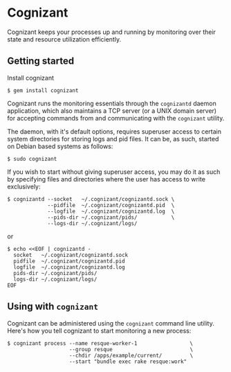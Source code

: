 # Cognizant

Cognizant keeps your processes up and running by monitoring over their state and resource utilization efficiently.

## Getting started

Install cognizant

    $ gem install cognizant

Cognizant runs the monitoring essentials through the `cognizantd` daemon application, which also maintains a TCP server (or a UNIX domain server) for accepting commands from and communicating with the `cognizant` utility.

The daemon, with it's default options, requires superuser access to certain system directories for storing logs and pid files. It can be, as such, started on Debian based systems as follows:

    $ sudo cognizant

If you wish to start without giving superuser access, you may do it as such by specifying files and directories where the user has access to write exclusively:

    $ cognizantd --socket   ~/.cognizant/cognizantd.sock \
                 --pidfile  ~/.cognizant/cognizantd.pid  \
                 --logfile  ~/.cognizant/cognizantd.log  \
                 --pids-dir ~/.cognizant/pids/           \
                 --logs-dir ~/.cognizant/logs/

or

    $ echo <<EOF | cognizantd -
      socket   ~/.cognizant/cognizantd.sock
      pidfile  ~/.cognizant/cognizantd.pid
      logfile  ~/.cognizant/cognizantd.log
      pids-dir ~/.cognizant/pids/
      logs-dir ~/.cognizant/logs/
    EOF

## Using with `cognizant`

Cognizant can be administered using the `cognizant` command line utility. Here's how you tell cognizant to start monitoring a new process:

    $ cognizant process --name resque-worker-1                 \
                        --group resque                         \
                        --chdir /apps/example/current/         \
                        --start "bundle exec rake resque:work"

